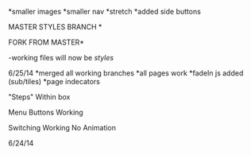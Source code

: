 *smaller images
*smaller nav
*stretch
*added side buttons


MASTER STYLES BRANCH *



FORK FROM MASTER*

-working files will now be *styles*

6/25/14
*merged all working branches
	*all pages work
	*fadeIn js added (sub/tiles)
	*page indecators



"Steps" Within box

Menu Buttons Working

Switching Working
No Animation

6/24/14
